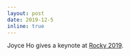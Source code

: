```yaml
---
layout: post
date: 2019-12-5
inline: true
---
```


Joyce Ho gives a keynote at [Rocky 2019](https://www.iscb.org/rocky2019-program/rocky2019-keynote-speakers).